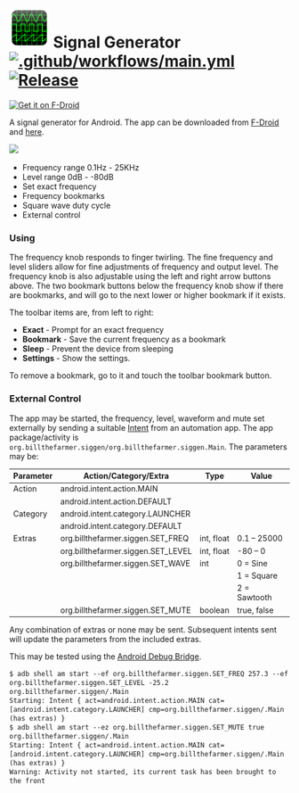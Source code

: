 # ![Logo](src/main/res/drawable-hdpi/ic_launcher.png) Signal Generator [![.github/workflows/main.yml](https://github.com/billthefarmer/sig-gen/workflows/.github/workflows/build.yml/badge.svg)](https://github.com/billthefarmer/sig-gen/actions) [![Release](https://img.shields.io/github/release/billthefarmer/sig-gen.svg?logo=github)](https://github.com/billthefarmer/sig-gen/releases)
[<img src="https://fdroid.gitlab.io/artwork/badge/get-it-on.svg" alt="Get it on F-Droid" height="80">](https://f-droid.org/packages/org.billthefarmer.siggen)

A signal generator for Android. The app can be downloaded from [F-Droid](https://f-droid.org/packages/org.billthefarmer.siggen)
and [here](https://github.com/billthefarmer/sig-gen/releases).

![](https://github.com/billthefarmer/billthefarmer.github.io/raw/master/images/SigGen.png)

 *  Frequency range 0.1Hz - 25KHz
 *  Level range 0dB - -80dB
 *  Set exact frequency
 *  Frequency bookmarks
 *  Square wave duty cycle
 *  External control

### Using
The frequency knob responds to finger twirling. The fine frequency and
level sliders allow for fine adjustments of frequency and output
level. The frequency knob is also adjustable using the left and right
arrow buttons above. The two bookmark buttons below the frequency knob
show if there are bookmarks, and will go to the next lower or higher
bookmark if it exists.

The toolbar items are, from left to right:
 * **Exact** - Prompt for an exact frequency
 * **Bookmark** - Save the current frequency as a bookmark
 * **Sleep** - Prevent the device from sleeping
 * **Settings** - Show the settings.
 
To remove a bookmark, go to it and touch the toolbar bookmark button.

### External Control
The app may be started, the frequency, level, waveform and mute set
externally by sending a suitable
[Intent](https://developer.android.com/reference/android/content/Intent)
from an automation app. The app package/activity is
`org.billthefarmer.siggen/org.billthefarmer.siggen.Main`. The
parameters may be:

| Parameter | Action/Category/Extra | Type | Value |
| --------- | --------------------- | ---- | ----- |
| Action | android.intent.action.MAIN |
| | android.intent.action.DEFAULT |
| Category | android.intent.category.LAUNCHER |
| | android.intent.category.DEFAULT |
| Extras | org.billthefarmer.siggen.SET_FREQ | int, float | 0.1 &ndash; 25000 |
| | org.billthefarmer.siggen.SET_LEVEL | int, float | -80 &ndash; 0 |
| | org.billthefarmer.siggen.SET_WAVE | int | 0 = Sine |
| | | | 1 = Square |
| | | | 2 = Sawtooth |
| | org.billthefarmer.siggen.SET_MUTE | boolean | true, false |

Any combination of extras or none may be sent. Subsequent intents sent
will update the parameters from the included extras.

This may be tested using the [Android Debug
Bridge](https://developer.android.com/studio/command-line/adb#am).
```shell
$ adb shell am start --ef org.billthefarmer.siggen.SET_FREQ 257.3 --ef org.billthefarmer.siggen.SET_LEVEL -25.2 org.billthefarmer.siggen/.Main
Starting: Intent { act=android.intent.action.MAIN cat=[android.intent.category.LAUNCHER] cmp=org.billthefarmer.siggen/.Main (has extras) }
$ adb shell am start --ez org.billthefarmer.siggen.SET_MUTE true org.billthefarmer.siggen/.Main
Starting: Intent { act=android.intent.action.MAIN cat=[android.intent.category.LAUNCHER] cmp=org.billthefarmer.siggen/.Main (has extras) }
Warning: Activity not started, its current task has been brought to the front
```
